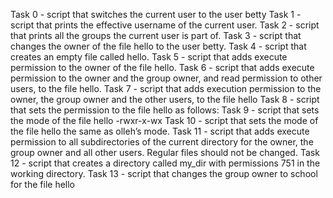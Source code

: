 Task 0 - script that switches the current user to the user betty
Task 1 - script that prints the effective username of the current user.
Task 2 - script that prints all the groups the current user is part of.
Task 3 - script that changes the owner of the file hello to the user betty.
Task 4 - script that creates an empty file called hello.
Task 5 - script that adds execute permission to the owner of the file hello.
Task 6 - script that adds execute permission to the owner and the group owner, and read permission to other users, to the file hello.
Task 7 - script that adds execution permission to the owner, the group owner and the other users, to the file hello
Task 8 - script that sets the permission to the file hello as follows:
Task 9 - script that sets the mode of the file hello -rwxr-x-wx
Task 10 - script that sets the mode of the file hello the same as olleh’s mode.
Task 11 - script that adds execute permission to all subdirectories of the current directory for the owner, the group owner and all other users. Regular files should not be changed.
Task 12 - script that creates a directory called my_dir with permissions 751 in the working directory.
Task 13 - script that changes the group owner to school for the file hello

